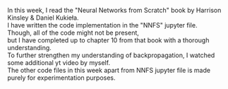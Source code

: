 In this week, I read the "Neural Networks from Scratch" book by Harrison Kinsley & Daniel Kukie​ł​a. <br>
I have written the code implementation in the "NNFS" jupyter file. <br>
Though, all of the code might not be present, <br>
but I have completed up to chapter 10 from that book with a thorough understanding. <br>
To further strengthen my understanding of backpropagation, I watched some additional yt video by myself. <br>
The other code files in this week apart from NNFS jupyter file is made purely for experimentation purposes.